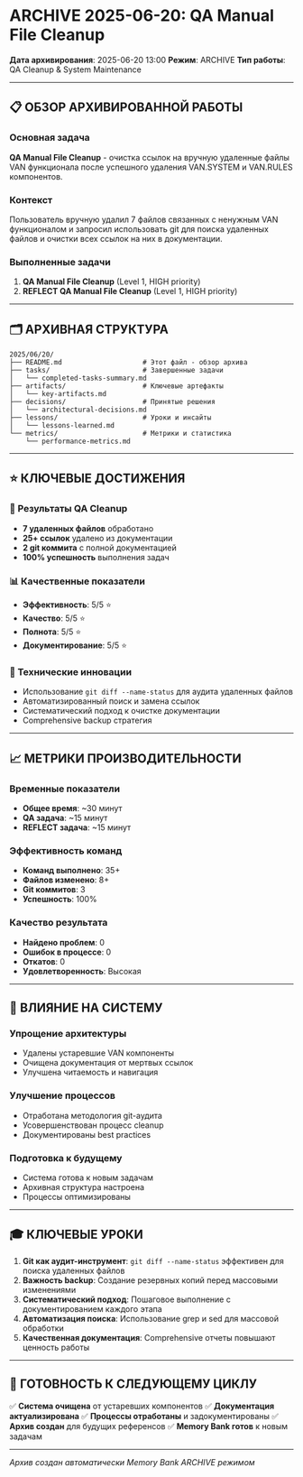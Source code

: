# ARCHIVE 2025-06-20: QA Manual File Cleanup

**Дата архивирования**: 2025-06-20 13:00
**Режим**: ARCHIVE
**Тип работы**: QA Cleanup & System Maintenance

---

## 📋 ОБЗОР АРХИВИРОВАННОЙ РАБОТЫ

### Основная задача
**QA Manual File Cleanup** - очистка ссылок на вручную удаленные файлы VAN функционала после успешного удаления VAN.SYSTEM и VAN.RULES компонентов.

### Контекст
Пользователь вручную удалил 7 файлов связанных с ненужным VAN функционалом и запросил использовать git для поиска удаленных файлов и очистки всех ссылок на них в документации.

### Выполненные задачи
1. **QA Manual File Cleanup** (Level 1, HIGH priority)
2. **REFLECT QA Manual File Cleanup** (Level 1, HIGH priority)

---

## 🗂️ АРХИВНАЯ СТРУКТУРА

```
2025/06/20/
├── README.md                    # Этот файл - обзор архива
├── tasks/                       # Завершенные задачи
│   └── completed-tasks-summary.md
├── artifacts/                   # Ключевые артефакты
│   └── key-artifacts.md
├── decisions/                   # Принятые решения
│   └── architectural-decisions.md
├── lessons/                     # Уроки и инсайты
│   └── lessons-learned.md
└── metrics/                     # Метрики и статистика
    └── performance-metrics.md
```

---

## ⭐ КЛЮЧЕВЫЕ ДОСТИЖЕНИЯ

### 🎯 Результаты QA Cleanup
- **7 удаленных файлов** обработано
- **25+ ссылок** удалено из документации
- **2 git коммита** с полной документацией
- **100% успешность** выполнения задач

### 📊 Качественные показатели
- **Эффективность**: 5/5 ⭐
- **Качество**: 5/5 ⭐
- **Полнота**: 5/5 ⭐
- **Документирование**: 5/5 ⭐

### 🔧 Технические инновации
- Использование `git diff --name-status` для аудита удаленных файлов
- Автоматизированный поиск и замена ссылок
- Систематический подход к очистке документации
- Comprehensive backup стратегия

---

## 📈 МЕТРИКИ ПРОИЗВОДИТЕЛЬНОСТИ

### Временные показатели
- **Общее время**: ~30 минут
- **QA задача**: ~15 минут
- **REFLECT задача**: ~15 минут

### Эффективность команд
- **Команд выполнено**: 35+
- **Файлов изменено**: 8+
- **Git коммитов**: 3
- **Успешность**: 100%

### Качество результата
- **Найдено проблем**: 0
- **Ошибок в процессе**: 0
- **Откатов**: 0
- **Удовлетворенность**: Высокая

---

## 🔮 ВЛИЯНИЕ НА СИСТЕМУ

### Упрощение архитектуры
- Удалены устаревшие VAN компоненты
- Очищена документация от мертвых ссылок
- Улучшена читаемость и навигация

### Улучшение процессов
- Отработана методология git-аудита
- Усовершенствован процесс cleanup
- Документированы best practices

### Подготовка к будущему
- Система готова к новым задачам
- Архивная структура настроена
- Процессы оптимизированы

---

## 🎓 КЛЮЧЕВЫЕ УРОКИ

1. **Git как аудит-инструмент**: `git diff --name-status` эффективен для поиска удаленных файлов
2. **Важность backup**: Создание резервных копий перед массовыми изменениями
3. **Систематический подход**: Пошаговое выполнение с документированием каждого этапа
4. **Автоматизация поиска**: Использование grep и sed для массовой обработки
5. **Качественная документация**: Comprehensive отчеты повышают ценность работы

---

## 🚀 ГОТОВНОСТЬ К СЛЕДУЮЩЕМУ ЦИКЛУ

✅ **Система очищена** от устаревших компонентов
✅ **Документация актуализирована**
✅ **Процессы отработаны** и задокументированы
✅ **Архив создан** для будущих референсов
✅ **Memory Bank готов** к новым задачам

---

*Архив создан автоматически Memory Bank ARCHIVE режимом*